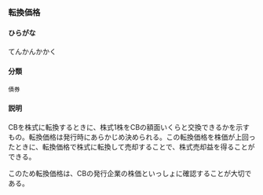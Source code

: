 <div style="display:none;">

## [あ行](securities-terms?id=あ行)
## [か行](securities-terms?id=か行)
## [さ行](securities-terms?id=さ行)
## [た行](securities-terms?id=た行)

</div>

### 転換価格

#### ひらがな

てんかんかかく

#### 分類

`債券`

#### 説明

CBを株式に転換するときに、株式1株をCBの額面いくらと交換できるかを示すもの。転換価格は発行時にあらかじめ決められる。この転換価格を株価が上回ったときに、転換価格で株式に転換して売却することで、株式売却益を得ることができる。
このため転換価格は、CBの発行企業の株価といっしょに確認することが大切である。

<div style="display:none;">

## [な行](securities-terms?id=な行)
## [は行](securities-terms?id=は行)
## [ま行](securities-terms?id=ま行)
## [や行](securities-terms?id=や行)
## [ら行](securities-terms?id=ら行)
## [わ行](securities-terms?id=わ行)
## [英数字・記号](securities-terms?id=英数字・記号)

</div>

